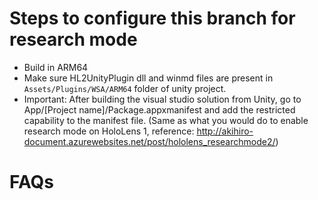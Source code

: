 # Steps to configure this branch for research mode
- Build in ARM64
- Make sure HL2UnityPlugin dll and winmd files are present in `Assets/Plugins/WSA/ARM64` folder of unity project.
- Important: After building the visual studio solution from Unity, go to App/[Project name]/Package.appxmanifest and add the restricted capability to the manifest file. (Same as what you would do to enable research mode on HoloLens 1, reference: http://akihiro-document.azurewebsites.net/post/hololens_researchmode2/)

# FAQs